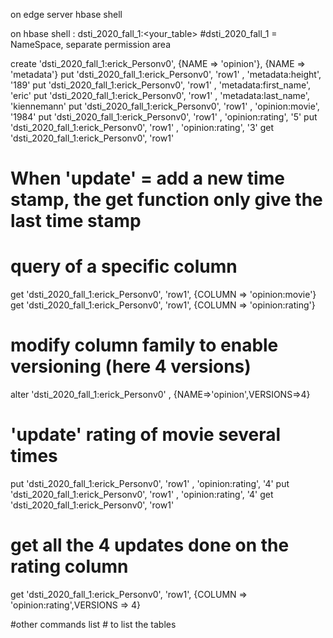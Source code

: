 on edge server
hbase shell

on hbase shell :
dsti_2020_fall_1:<your_table> #dsti_2020_fall_1 = NameSpace, separate permission area

create 'dsti_2020_fall_1:erick_Personv0', {NAME => 'opinion'}, {NAME => 'metadata'}
put 'dsti_2020_fall_1:erick_Personv0', 'row1' , 'metadata:height', '189'
put 'dsti_2020_fall_1:erick_Personv0', 'row1' , 'metadata:first_name', 'eric'
put 'dsti_2020_fall_1:erick_Personv0', 'row1' , 'metadata:last_name', 'kiennemann'
put 'dsti_2020_fall_1:erick_Personv0', 'row1' , 'opinion:movie', '1984'
put 'dsti_2020_fall_1:erick_Personv0', 'row1' , 'opinion:rating', '5'
put 'dsti_2020_fall_1:erick_Personv0', 'row1' , 'opinion:rating', '3'
get 'dsti_2020_fall_1:erick_Personv0', 'row1'


# When 'update' = add a new time stamp, the get function only give the last time stamp

# query of a specific column
get 'dsti_2020_fall_1:erick_Personv0', 'row1', {COLUMN => 'opinion:movie'}
get 'dsti_2020_fall_1:erick_Personv0', 'row1', {COLUMN => 'opinion:rating'}

# modify column family to enable versioning (here 4 versions)
alter 'dsti_2020_fall_1:erick_Personv0' , {NAME=>'opinion',VERSIONS=>4}

# 'update' rating of movie several times 
put 'dsti_2020_fall_1:erick_Personv0', 'row1' , 'opinion:rating', '4'
put 'dsti_2020_fall_1:erick_Personv0', 'row1' , 'opinion:rating', '4'
get 'dsti_2020_fall_1:erick_Personv0', 'row1'

# get all the 4 updates done on the rating column
get 'dsti_2020_fall_1:erick_Personv0', 'row1', {COLUMN => 'opinion:rating',VERSIONS => 4}

#other commands
list # to list the tables
